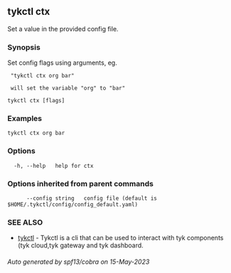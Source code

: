 ## tykctl ctx

Set a value in the provided config file.

### Synopsis

Set config flags using arguments, eg.

     "tykctl ctx org bar"
	
     will set the variable "org" to "bar"

```
tykctl ctx [flags]
```

### Examples

```
tykctl ctx org bar
```

### Options

```
  -h, --help   help for ctx
```

### Options inherited from parent commands

```
      --config string   config file (default is $HOME/.tykctl/config/config_default.yaml)
```

### SEE ALSO

* [tykctl](tykctl.md)     - Tykctl is a cli that can be used to interact with tyk components (tyk cloud,tyk gateway and
  tyk dashboard.

###### Auto generated by spf13/cobra on 15-May-2023
